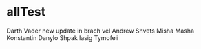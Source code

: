 # allTest
Darth Vader  new update in brach vel
Andrew Shvets
Misha
Masha
Konstantin
Danylo Shpak
lasig
Tymofeii